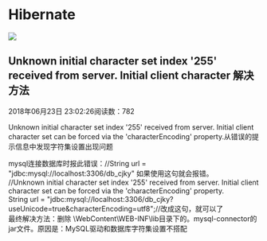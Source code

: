 # Hibernate

![](http://www.xmind.net/m/JqEX)

## Unknown initial character set index '255' received from server. Initial client character 解决方法

2018年06月23日 23:02:26阅读数：782

Unknown initial character set index '255' received from server. Initial client character set can be forced via the 'characterEncoding' property.从错误的提示信息中发现字符集设置出现问题

mysql连接数据库时报此错误：//String url = "jdbc:mysql://localhost:3306/db\_cjky" 如果使用这句就会报错。  
//Unknown initial character set index '255' received from server. Initial client character set can be forced via the 'characterEncoding' property.  
String url = "jdbc:mysql://localhost:3306/db\_cjky?useUnicode=true&amp;characterEncoding=utf8";//改成这句，就可以了  
最终解决方法：删除 \WebContent\WEB-INF\lib目录下的。mysql-connector的jar文件。原因是：MySQL驱动和数据库字符集设置不搭配



